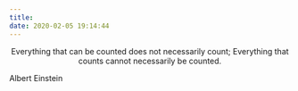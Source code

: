 ```yaml
---
title:
date: 2020-02-05 19:14:44
---
```




<p>
<center>Everything that can be counted does not necessarily count; Everything that counts cannot necessarily be counted.</center>
</p>
<p>
<right>Albert Einstein</right>
</p>

